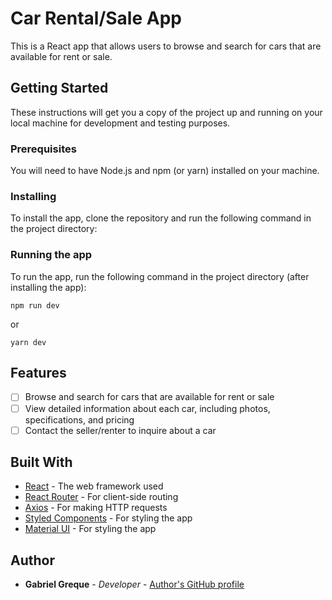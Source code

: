 # Car Rental/Sale App

This is a React app that allows users to browse and search for cars that are available for rent or sale.

## Getting Started

These instructions will get you a copy of the project up and running on your local machine for development and testing purposes.

### Prerequisites

You will need to have Node.js and npm (or yarn) installed on your machine.

### Installing

To install the app, clone the repository and run the following command in the project directory:

### Running the app

To run the app, run the following command in the project directory (after installing the app):

```
npm run dev
```

or

```
yarn dev
```

## Features

- [ ] Browse and search for cars that are available for rent or sale
- [ ] View detailed information about each car, including photos, specifications, and pricing
- [ ] Contact the seller/renter to inquire about a car

## Built With

- [React](https://reactjs.org/) - The web framework used
- [React Router](https://reactrouter.com/) - For client-side routing
- [Axios](https://github.com/axios/axios) - For making HTTP requests
- [Styled Components](https://styled-components.com/) - For styling the app
- [Material UI](https://mui.com/) - For styling the app

## Author

- **Gabriel Greque** - _Developer_ - [Author's GitHub profile](https://github.com/mrgreque)
